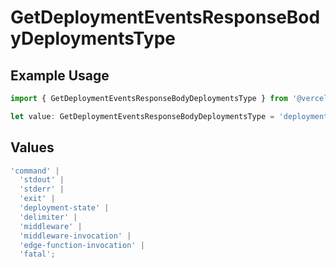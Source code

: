 # GetDeploymentEventsResponseBodyDeploymentsType

## Example Usage

```typescript
import { GetDeploymentEventsResponseBodyDeploymentsType } from '@vercel/client/models/operations';

let value: GetDeploymentEventsResponseBodyDeploymentsType = 'deployment-state';
```

## Values

```typescript
'command' |
  'stdout' |
  'stderr' |
  'exit' |
  'deployment-state' |
  'delimiter' |
  'middleware' |
  'middleware-invocation' |
  'edge-function-invocation' |
  'fatal';
```
